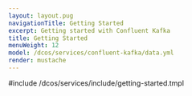 ```yaml
---
layout: layout.pug
navigationTitle: Getting Started
excerpt: Getting started with Confluent Kafka
title: Getting Started
menuWeight: 12
model: /dcos/services/confluent-kafka/data.yml
render: mustache
---
```


#include /dcos/services/include/getting-started.tmpl

